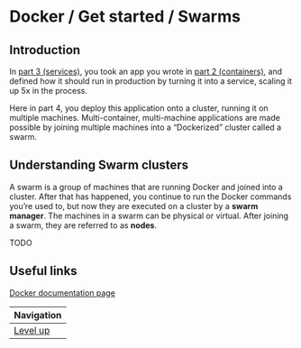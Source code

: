 # Docker / Get started / Swarms #

## Introduction ##

In [part 3 (services)](../services/README.md), you took an app you wrote in [part 2 (containers)](../containers/README.md), and defined how it should run in production by turning it into a service, scaling it up 5x in the process.

Here in part 4, you deploy this application onto a cluster, running it on multiple machines. Multi-container, multi-machine applications are made possible by joining multiple machines into a “Dockerized” cluster called a swarm.

## Understanding Swarm clusters ##

A swarm is a group of machines that are running Docker and joined into a cluster. After that has happened, you continue to run the Docker commands you’re used to, but now they are executed on a cluster by a **swarm manager**. The machines in a swarm can be physical or virtual. After joining a swarm, they are referred to as **nodes**.

TODO

## Useful links ##

[Docker documentation page](https://docs.docker.com/get-started/part4/)

| Navigation               |
| ------------------------ |
| [Level up](../README.md) |
